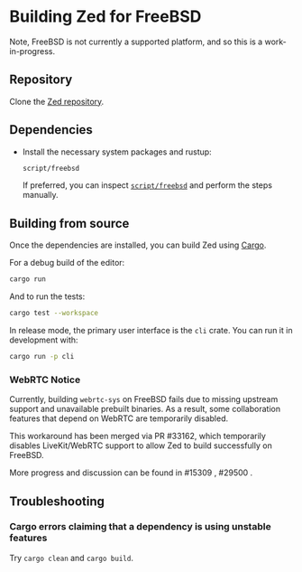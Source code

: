 # Building Zed for FreeBSD

Note, FreeBSD is not currently a supported platform, and so this is a work-in-progress.

## Repository

Clone the [Zed repository](https://github.com/zed-industries/zed).

## Dependencies

- Install the necessary system packages and rustup:

  ```sh
  script/freebsd
  ```

  If preferred, you can inspect [`script/freebsd`](https://github.com/zed-industries/zed/blob/main/script/freebsd) and perform the steps manually.

## Building from source

Once the dependencies are installed, you can build Zed using [Cargo](https://doc.rust-lang.org/cargo/).

For a debug build of the editor:

```sh
cargo run
```

And to run the tests:

```sh
cargo test --workspace
```

In release mode, the primary user interface is the `cli` crate. You can run it in development with:

```sh
cargo run -p cli
```

### WebRTC Notice

Currently, building `webrtc-sys` on FreeBSD fails due to missing upstream support and unavailable prebuilt binaries. As a result, some collaboration features that depend on WebRTC are temporarily disabled.

This workaround has been merged via PR #33162, which temporarily disables LiveKit/WebRTC support to allow Zed to build successfully on FreeBSD.

More progress and discussion can be found in #15309 , #29500 .

## Troubleshooting

### Cargo errors claiming that a dependency is using unstable features

Try `cargo clean` and `cargo build`.
